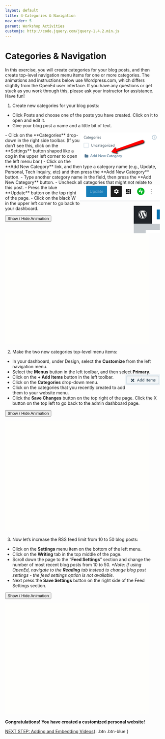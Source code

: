 ```yaml
---
layout: default
title: 4-Categories & Navigation
nav_order: 5
parent: Workshop Activities
customjs: http://code.jquery.com/jquery-1.4.2.min.js
---
```

# Categories & Navigation

In this exercise, you will create categories for your blog posts, and then create top-level navigation menu items for one or more categories. The animations and instructions below use Wordpress.com, which differs slightly from the OpenEd user interface. If you have any questions or get stuck as you work through this, please ask your instructor for assistance. Have fun!

1. Create new categories for your blog posts:
  - Click Posts and choose one of the posts you have created. Click on it to open and edit it. 
  - Give your blog post a name and a little bit of text.
  <img src="images//wordpress-categories-03.png" style="float:right" alt="Add new category."> 
  - Click on the **Categories** drop-down in the right side toolbar. (If you don’t see this, click on the **Settings** button shaped like a cog in the upper left corner to open the left menu bar.)
  - Click on the **Add New Category** link, and then type a category name (e.g., Update, Personal, Tech Inquiry, etc) and then press the **Add New Category** button.
  - Type another category name in the field, then press the **Add New Category** button. 
  - Uncheck all categories that might not relate to this post.
    <img src="images//wordpress-categories-02.png" style="float:right" alt="update button.">  
  - Press the blue **Update** button on the top right of the page.
  - Click on the black W in the upper left corner to go back to your dashboard.
  <img src="images//wordpress-categories-04.png" style="float:right" alt="black W button."><br>

  <button onclick="toggle('gif1')">Show / Hide Animation </button>
  <div id="gif1">
  <img src="images/wordpress-categories-05.gif">
  </div>

2. Make the two new categories top-level menu items:
  - In your dashboard, under Design, select the **Customize** from the left navigation menu.
  - Select the **Menus** button in the left toolbar, and then select **Primary**.
  - Click on the **+ Add Items** button in the left toolbar. <img src="images//wordpress-categories-06.png" style="float:right" alt="Add Items button."> 
  - Click on the **Categories** drop-down menu.
  - Click on the categories that you recently created to add them to your website menu.
  - Click the **Save Changes** button on the top right of the page. Click the X button on the top left to go back to the admin dashboard page.<br>

  <button onclick="toggle('gif2')">Show / Hide Animation </button>
  <div id="gif2">
  <img src="images/wordpress-categories-07.gif">
  </div>
  
3. Now let’s increase the RSS feed limit from 10 to 50 blog posts:
  - Click on the **Settings** menu item on the bottom of the left menu.
  - Click on the **Writing** tab in the top middle of the page.
  - Scroll down the page to the “**Feed Settings**” section and change the number of most recent blog posts from 10 to 50. 
    _*Note: if using OpenEd, navigate to the **Reading** tab instead to change blog post settings - the feed settings option is not available._
  - Next press the **Save Settings** button on the right side of the Feed Settings section.<br>

  <button onclick="toggle('gif3')">Show / Hide Animation </button>
  <div id="gif3">
  <img src="images/wordpress-categories-08.gif">
  </div>

**Congratulations! You have created a customized personal website!**

<script>  

    function toggle(input) {
        var x = document.getElementById(input);
        if (x.style.display === "none") {
            x.style.display = "block";
        } else {
            x.style.display = "none";
        }
    }
</script>

[NEXT STEP: Adding and Embedding Videos](add-videos.html){: .btn .btn-blue }
